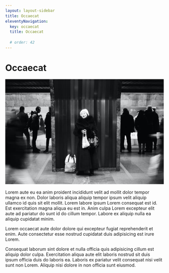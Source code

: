 ```yaml
---
layout: layout-sidebar
title: Occaecat
eleventyNavigation:
  key: occaecat
  title: Occaecat

  # order: 42
---
```


# Occaecat

<img class="bordered" src="/static/images/bulksplash-dzhahua-qVcptKTaMN8.jpg" alt="bulksplash-dzhahua-qVcptKTaMN8.jpg" />

Lorem aute eu ea anim proident incididunt velit ad mollit dolor tempor magna ex non. Dolor laboris aliqua aliquip tempor ipsum velit aliquip ullamco id quis sit elit mollit. Lorem labore ipsum Lorem consequat est id. Est exercitation magna aliqua eu est in. Anim culpa Lorem excepteur elit aute ad pariatur do sunt id do cillum tempor. Labore ex aliquip nulla ea aliquip cupidatat minim.

Lorem occaecat aute dolor dolore qui excepteur fugiat reprehenderit et enim. Aute consectetur esse nostrud cupidatat duis adipisicing est irure Lorem.

Consequat laborum sint dolore et nulla officia quis adipisicing cillum est aliquip dolor culpa. Exercitation aliqua aute elit laboris nostrud sit duis ipsum officia duis do laboris ea. Laboris ex pariatur velit consequat nisi velit sunt non Lorem. Aliquip nisi dolore in non officia sunt eiusmod.

